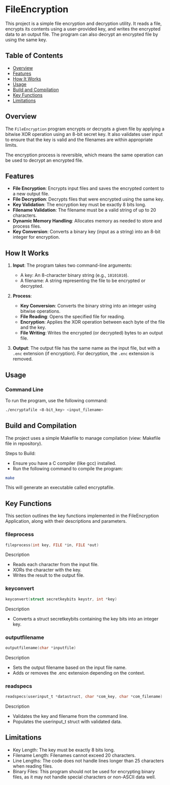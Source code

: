 # FileEncryption

This project is a simple file encryption and decryption utility. It reads a file, encrypts its contents using a user-provided key, and writes the encrypted data to an output file. The program can also decrypt an encrypted file by using the same key.

## Table of Contents
- [Overview](#overview)
- [Features](#features)
- [How It Works](#how-it-works)
- [Usage](#usage)
- [Build and Compilation](#build-and-compilation)
- [Key Functions](#key-functions)
- [Limitations](#limitations)

## Overview

The `FileEncryption` program encrypts or decrypts a given file by applying a bitwise XOR operation using an 8-bit secret key. It also validates user input to ensure that the key is valid and the filenames are within appropriate limits.

The encryption process is reversible, which means the same operation can be used to decrypt an encrypted file.

## Features
- **File Encryption**: Encrypts input files and saves the encrypted content to a new output file.
- **File Decryption**: Decrypts files that were encrypted using the same key.
- **Key Validation**: The encryption key must be exactly 8 bits long.
- **Filename Validation**: The filename must be a valid string of up to 20 characters.
- **Dynamic Memory Handling**: Allocates memory as needed to store and process files.
- **Key Conversion**: Converts a binary key (input as a string) into an 8-bit integer for encryption.

## How It Works

1. **Input**: The program takes two command-line arguments:
   - A key: An 8-character binary string (e.g., `10101010`).
   - A filename: A string representing the file to be encrypted or decrypted.
   
2. **Process**:
   - **Key Conversion**: Converts the binary string into an integer using bitwise operations.
   - **File Reading**: Opens the specified file for reading.
   - **Encryption**: Applies the XOR operation between each byte of the file and the key.
   - **File Writing**: Writes the encrypted (or decrypted) bytes to an output file.

3. **Output**: The output file has the same name as the input file, but with a `.enc` extension (if encryption). For decryption, the `.enc` extension is removed.

## Usage

### Command Line
To run the program, use the following command:

```bash
./encryptafile <8-bit_key> <input_filename>
```

## Build and Compilation
The project uses a simple Makefile to manage compilation (view: Makefile file in repository).

Steps to Build:
- Ensure you have a C compiler (like gcc) installed.
- Run the following command to compile the program:
```bash
make
```
This will generate an executable called encryptafile.

## Key Functions
This section outlines the key functions implemented in the FileEncryption Application, along with their descriptions and parameters.

### fileprocess

```c
fileprocess(int key, FILE *in, FILE *out)
```

Description
- Reads each character from the input file.
- XORs the character with the key.
- Writes the result to the output file.

### keyconvert

```c
keyconvert(struct secretkeybits keystr, int *key)
```

Description
- Converts a struct secretkeybits containing the key bits into an integer key.

### outputfilename

```c
outputfilename(char *inputfile)
```

Description
- Sets the output filename based on the input file name.
- Adds or removes the .enc extension depending on the context.

### readspecs

```c
readspecs(userinput_t *datastruct, char *com_key, char *com_filename)
```

Description
- Validates the key and filename from the command line.
- Populates the userinput_t struct with validated data.

## Limitations
- Key Length: The key must be exactly 8 bits long.
- Filename Length: Filenames cannot exceed 20 characters.
- Line Lengths: The code does not handle lines longer than 25 characters when reading files.
- Binary Files: This program should not be used for encrypting binary files, as it may not handle special characters or non-ASCII data well.





